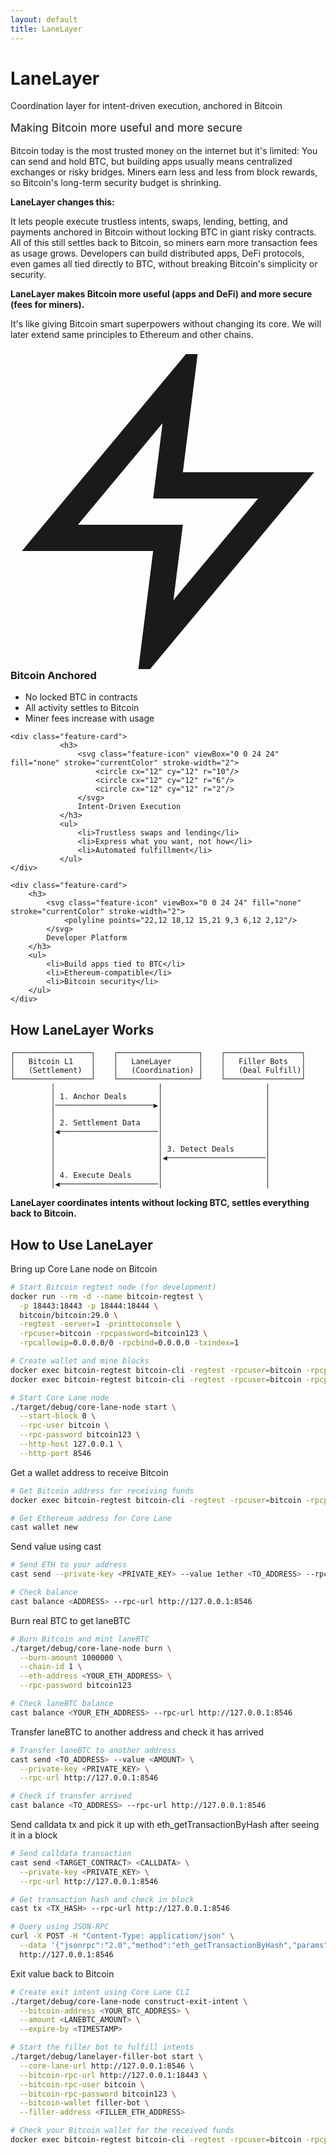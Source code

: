 ```yaml
---
layout: default
title: LaneLayer
---
```


<div class="homepage-hero">
    <h1>LaneLayer</h1>
    <p>Coordination layer for intent-driven execution, anchored in Bitcoin</p>
    <p style="font-size: 1.1rem; color: var(--text-muted); margin-top: 1rem;">Making Bitcoin more useful and more secure</p>
</div>

Bitcoin today is the most trusted money on the internet but it's limited: You can send and hold BTC, but building apps usually means centralized exchanges or risky bridges. Miners earn less and less from block rewards, so Bitcoin's long-term security budget is shrinking.

**LaneLayer changes this:**

It lets people execute trustless intents, swaps, lending, betting, and payments anchored in Bitcoin without locking BTC in giant risky contracts. All of this still settles back to Bitcoin, so miners earn more transaction fees as usage grows. Developers can build distributed apps, DeFi protocols, even games all tied directly to BTC, without breaking Bitcoin's simplicity or security.

**LaneLayer makes Bitcoin more useful (apps and DeFi) and more secure (fees for miners).**

It's like giving Bitcoin smart superpowers without changing its core. We will later extend same principles to Ethereum and other chains.

<div class="feature-grid">
    <div class="feature-card">
        <h3>
            <svg class="feature-icon" viewBox="0 0 24 24" fill="none" stroke="currentColor" stroke-width="2">
                <path d="M13 2L3 14h9l-1 8 10-12h-9l1-8z"/>
            </svg>
            Bitcoin Anchored
        </h3>
        <ul>
            <li>No locked BTC in contracts</li>
            <li>All activity settles to Bitcoin</li>
            <li>Miner fees increase with usage</li>
        </ul>
    </div>

    <div class="feature-card">
               <h3>
                   <svg class="feature-icon" viewBox="0 0 24 24" fill="none" stroke="currentColor" stroke-width="2">
                       <circle cx="12" cy="12" r="10"/>
                       <circle cx="12" cy="12" r="6"/>
                       <circle cx="12" cy="12" r="2"/>
                   </svg>
                   Intent-Driven Execution
               </h3>
               <ul>
                   <li>Trustless swaps and lending</li>
                   <li>Express what you want, not how</li>
                   <li>Automated fulfillment</li>
               </ul>
    </div>

    <div class="feature-card">
        <h3>
            <svg class="feature-icon" viewBox="0 0 24 24" fill="none" stroke="currentColor" stroke-width="2">
                <polyline points="22,12 18,12 15,21 9,3 6,12 2,12"/>
            </svg>
            Developer Platform
        </h3>
        <ul>
            <li>Build apps tied to BTC</li>
            <li>Ethereum-compatible</li>
            <li>Bitcoin security</li>
        </ul>
    </div>
</div>

## How LaneLayer Works

```
┌─────────────────┐    ┌──────────────────┐    ┌─────────────────┐
│   Bitcoin L1    │    │   LaneLayer      │    │   Filler Bots   │
│   (Settlement)  │    │   (Coordination) │    │   (Deal Fulfill)│
└─────────────────┘    └──────────────────┘    └─────────────────┘
         │                       │                       │
         │ 1. Anchor Deals       │                       │
         │──────────────────────▶│                       │
         │                       │                       │
         │ 2. Settlement Data    │                       │
         │◀──────────────────────│                       │
         │                       │                       │
         │                       │ 3. Detect Deals       │
         │                       │◀──────────────────────│
         │                       │                       │
         │ 4. Execute Deals      │                       │
         │◀──────────────────────│                       │
```

**LaneLayer coordinates intents without locking BTC, settles everything back to Bitcoin.**

## How to Use LaneLayer

Bring up Core Lane node on Bitcoin

```bash
# Start Bitcoin regtest node (for development)
docker run --rm -d --name bitcoin-regtest \
  -p 18443:18443 -p 18444:18444 \
  bitcoin/bitcoin:29.0 \
  -regtest -server=1 -printtoconsole \
  -rpcuser=bitcoin -rpcpassword=bitcoin123 \
  -rpcallowip=0.0.0.0/0 -rpcbind=0.0.0.0 -txindex=1

# Create wallet and mine blocks
docker exec bitcoin-regtest bitcoin-cli -regtest -rpcuser=bitcoin -rpcpassword=bitcoin123 createwallet "mine"
docker exec bitcoin-regtest bitcoin-cli -regtest -rpcuser=bitcoin -rpcpassword=bitcoin123 -rpcwallet=mine generatetoaddress 101 $(docker exec bitcoin-regtest bitcoin-cli -regtest -rpcuser=bitcoin -rpcpassword=bitcoin123 -rpcwallet=mine getnewaddress "" bech32)

# Start Core Lane node
./target/debug/core-lane-node start \
  --start-block 0 \
  --rpc-user bitcoin \
  --rpc-password bitcoin123 \
  --http-host 127.0.0.1 \
  --http-port 8546
```

Get a wallet address to receive Bitcoin

```bash
# Get Bitcoin address for receiving funds
docker exec bitcoin-regtest bitcoin-cli -regtest -rpcuser=bitcoin -rpcpassword=bitcoin123 -rpcwallet=mine getnewaddress "" bech32

# Get Ethereum address for Core Lane
cast wallet new
```

Send value using cast

```bash
# Send ETH to your address
cast send --private-key <PRIVATE_KEY> --value 1ether <TO_ADDRESS> --rpc-url http://127.0.0.1:8546

# Check balance
cast balance <ADDRESS> --rpc-url http://127.0.0.1:8546
```

Burn real BTC to get laneBTC

```bash
# Burn Bitcoin and mint laneBTC
./target/debug/core-lane-node burn \
  --burn-amount 1000000 \
  --chain-id 1 \
  --eth-address <YOUR_ETH_ADDRESS> \
  --rpc-password bitcoin123

# Check laneBTC balance
cast balance <YOUR_ETH_ADDRESS> --rpc-url http://127.0.0.1:8546
```

Transfer laneBTC to another address and check it has arrived

```bash
# Transfer laneBTC to another address
cast send <TO_ADDRESS> --value <AMOUNT> \
  --private-key <PRIVATE_KEY> \
  --rpc-url http://127.0.0.1:8546

# Check if transfer arrived
cast balance <TO_ADDRESS> --rpc-url http://127.0.0.1:8546
```

Send calldata tx and pick it up with eth_getTransactionByHash after seeing it in a block

```bash
# Send calldata transaction
cast send <TARGET_CONTRACT> <CALLDATA> \
  --private-key <PRIVATE_KEY> \
  --rpc-url http://127.0.0.1:8546

# Get transaction hash and check in block
cast tx <TX_HASH> --rpc-url http://127.0.0.1:8546

# Query using JSON-RPC
curl -X POST -H "Content-Type: application/json" \
  --data '{"jsonrpc":"2.0","method":"eth_getTransactionByHash","params":["<TX_HASH>"],"id":1}' \
  http://127.0.0.1:8546
```

Exit value back to Bitcoin

```bash
# Create exit intent using Core Lane CLI
./target/debug/core-lane-node construct-exit-intent \
  --bitcoin-address <YOUR_BTC_ADDRESS> \
  --amount <LANEBTC_AMOUNT> \
  --expire-by <TIMESTAMP>

# Start the filler bot to fulfill intents
./target/debug/lanelayer-filler-bot start \
  --core-lane-url http://127.0.0.1:8546 \
  --bitcoin-rpc-url http://127.0.0.1:18443 \
  --bitcoin-rpc-user bitcoin \
  --bitcoin-rpc-password bitcoin123 \
  --bitcoin-wallet filler-bot \
  --filler-address <FILLER_ETH_ADDRESS>

# Check your Bitcoin wallet for the received funds
docker exec bitcoin-regtest bitcoin-cli -regtest -rpcuser=bitcoin -rpcpassword=bitcoin123 -rpcwallet=mine getbalance
```
